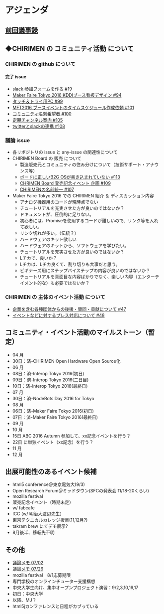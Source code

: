 # アジェンダ

## [前回議事録](meeting-2016.07.26.md)

## ◆CHIRIMEN の コミュニティ活動 について
### CHIRIMEN の github について
#### 完了 issue
* [ slack 参加フォームを作る #19 ](https://is.gd/5aD5TE)
* [ Maker Faire Tokyo 2016 KDDIブース看板デザイン #94 ](https://github.com/chirimen-oh/any-issues/issues/94)
* [ タッチ＆トライ用PC #99 ](https://github.com/chirimen-oh/any-issues/issues/99)
* [ MFT2016 ブースイベントのタイムスケジュール作成依頼 #101 ](https://github.com/chirimen-oh/any-issues/issues/101)
* [ コミュニティ名刺希望者 #100 ](https://is.gd/sE9RWz)
* [ 定期チャンネル案内 #105 ](https://github.com/chirimen-oh/any-issues/issues/105)
* [ twitterとslackの連携 #108 ](https://github.com/chirimen-oh/any-issues/issues/108)

###  議論 issue
* 各リポジトリの issue と any-issue の関連性について
* CHIRIMEN Board の 販売 について
  * 製造販売元とコミュニティの住み分けについて（技術サポート・アナウンス等）
  * [ ボードに正しいB2G OSが書き込まれていない #113 ](https://github.com/chirimen-oh/any-issues/issues/113)
  * [ CHRIMEN Board 発売記念イベント 企画 #109 ](https://github.com/chirimen-oh/any-issues/issues/109)
  * [ CHIRIMENの名前統一 #107 ](https://github.com/chirimen-oh/any-issues/issues/107)
* Maker Faire Tokyo 2016 での CHIRIMEN 紹介 ＆ ディスカッション内容
  * アナログ機器用のコードが現時点でない
  * チュートリアルを充実させた方が良いのではないか？
  * ドキュメントが、圧倒的に足りない。
  * 初心者には、Promiseを使用するコードが難しいので、リンク等を入れて欲しい。
  * リンク切れが多い。（伝統？）
  * ハードウェアのキット欲しい
  * ハードウェアのキットから、ソフトウェアを学びたい。
  * チュートリアルを充実させた方が良いのではないか？
  * Lチカで、良いか？
  * Lチカは、Lチカ良くて、割り切りも大事だと思う。
  * ビギナーズ用にステップバイステップの内容が良いのではないか？
  * チュートリアルを真面目な内容ばかりでなく、楽しい内容（エンターテイメント的な）も必要ではないか？

### CHIRIMEN の 主体のイベント活動 について
* [ 企業を含む各種団体からの後援・賛同・貢献について #47  ](https://is.gd/y9GQVO)
* [ イベントなどに対するプレス対応について #48  ](https://is.gd/03PdBo)

## コミュニティ・イベント活動のマイルストーン（暫定）
* 04 月
 * 30日：済-CHIRIMEN Open Hardware Open Source化
* 06 月
 * 08日：済-Interop Tokyo 2016(初日)
 * 09日：済-Interop Tokyo 2016(二日目)
 * 10日：済-Interop Tokyo 2016(最終日)
* 07 月
 * 30日：済-NodeBots Day 2016 for Tokyo
* 08 月
 * 06日：済-Maker Faire Tokyo 2016(初日)
 * 07日：済-Maker Faire Tokyo 2016(最終日)
* 09 月
* 10 月
 * 15日 ABC 2016 Autumn 参加して、xx記念イベントを行う？
 * 22日 に単独イベント（xx記念）を行う？
* 11 月
* 12 月

## 出展可能性のあるイベント候補
* html5 conference＠東京電気大(9/3)
* Open Research Forum＠ミッドタウン(SFCの発表会 11/18-20くらい)
* mozilla festival
* 販売記念イベント（時期未定）
* w/ fabcafe
* ICC (w/ 明治大渡辺先生）
* 東京テクニカルカレッジ授業(11,12月?)
* takram brew にてデモ展示?
 * 8月後半、移転先不明

## その他
* [議論メモ 07/02](https://public.etherpad-mozilla.org/p/chirimen-20160702)
* [議論メモ 07/26](https://public.etherpad-mozilla.org/p/chirimen-20160726)
* mozilla festival　8/1応募期限
* 専門学校のオンラインチューター支援構想
* 中央大学生向け、集中オープンプロジェクト演習：9/2,3,10,16,17
 * 初日：中央大学
 * 以降、MJ？
 * html5jカンファレンスと日程がカブっている
